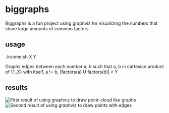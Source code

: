 # biggraphs

Biggraphs is a fun project using graphviz for visualizing the numbers that share large amounts of common factors.

## usage

./runme.sh X Y

Graphs edges between each number a, b such that
   a, b in cartesian product of {1..X} with itself,
   a != b,
   |factors(a) U factors(b)| > Y

## results

<img src="" alt="First result of using graphviz to draw point-cloud like graphs" />

<img src="" alt="Second result of using graphviz to draw points with edges" />